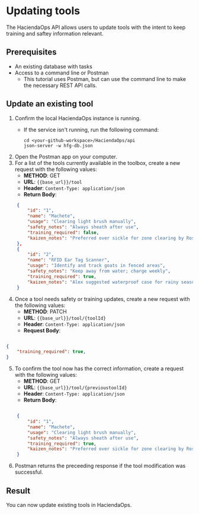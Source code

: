 # Updating tools

The HaciendaOps API allows users to update tools with the intent to keep training and saftey information relevant.

## Prerequisites

* An existing database with tasks
* Access to a command line or Postman
    * This tutorial uses Postman, but can use the command line to make the necessary REST API calls.

## Update an existing tool

1. Confirm the local HaciendaOps instance is running.
   * If the service isn't running, run the following command:

     ```shell
     cd <your-github-workspace>/HaciendaOps/api
     json-server -w hfg-db.json

2. Open the Postman app on your computer.
3. For a list of the tools currently available in the toolbox, create a new request with the following values:
    * **METHOD**: GET
    * **URL**: `{{base_url}}/tool`
    * **Header**: `Content-Type: application/json`
    * **Return Body**:

```json
    {
        "id": "1",
        "name": "Machete",
        "usage": "Clearing light brush manually",
        "safety_notes": "Always sheath after use",
        "training_required": false,
        "kaizen_notes": "Preferred over sickle for zone clearing by Rosa"
    },
    {
        "id": "2",
        "name": "RFID Ear Tag Scanner",
        "usage": "Identify and track goats in fenced areas",
        "safety_notes": "Keep away from water; charge weekly",
        "training_required": true,
        "kaizen_notes": "Alex suggested waterproof case for rainy season"
    }
```

4. Once a tool needs safety or training updates, create a new request with the following values:
    * **METHOD**: PATCH
    * **URL**: `{{base_url}}/tool/{toolId}`
    * **Header**: `Content-Type: application/json`
    * **Request Body**:

```json

{
    "training_required": true,
}
```

5. To confirm the tool now has the correct information, create a request with the following values:
    * **METHOD**: GET
    * **URL**: `{{base_url}}/tool/{previoustoolId}`
    * **Header**: `Content-Type: application/json`
    * **Return Body**:

```json

    {
        "id": "1",
        "name": "Machete",
        "usage": "Clearing light brush manually",
        "safety_notes": "Always sheath after use",
        "training_required": true,
        "kaizen_notes": "Preferred over sickle for zone clearing by Rosa"
    }
```

6. Postman returns the preceeding response if the tool modification was successful.

## Result

You can now update existing tools in HaciendaOps.
